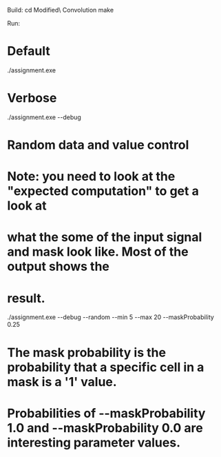 Build:
cd Modified\ Convolution
make

Run:
# Default
./assignment.exe

# Verbose
./assignment.exe --debug

# Random data and value control
# Note: you need to look at the "expected computation" to get a look at
# what the some of the input signal and mask look like. Most of the output shows the
# result.
./assignment.exe --debug --random --min 5 --max 20 --maskProbability 0.25

# The mask probability is the probability that a specific cell in a mask is a '1' value.
# Probabilities of --maskProbability 1.0 and --maskProbability 0.0 are interesting parameter values.
